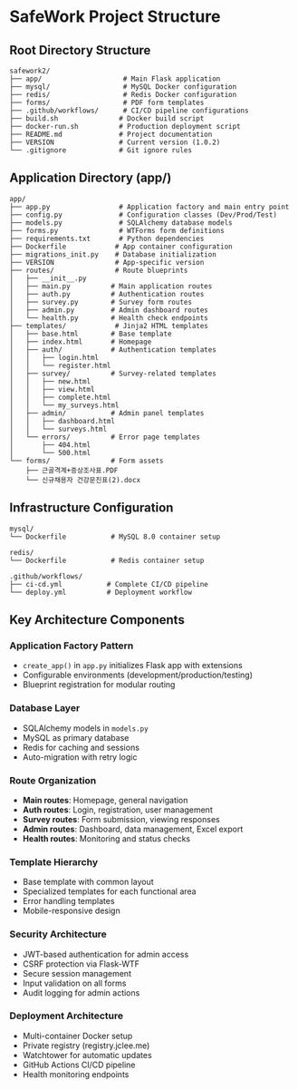 # SafeWork Project Structure

## Root Directory Structure
```
safework2/
├── app/                    # Main Flask application
├── mysql/                  # MySQL Docker configuration
├── redis/                  # Redis Docker configuration
├── forms/                  # PDF form templates
├── .github/workflows/      # CI/CD pipeline configurations
├── build.sh               # Docker build script
├── docker-run.sh          # Production deployment script
├── README.md              # Project documentation
├── VERSION                # Current version (1.0.2)
└── .gitignore             # Git ignore rules
```

## Application Directory (app/)
```
app/
├── app.py                 # Application factory and main entry point
├── config.py              # Configuration classes (Dev/Prod/Test)
├── models.py              # SQLAlchemy database models
├── forms.py               # WTForms form definitions
├── requirements.txt       # Python dependencies
├── Dockerfile            # App container configuration
├── migrations_init.py    # Database initialization
├── VERSION               # App-specific version
├── routes/               # Route blueprints
│   ├── __init__.py
│   ├── main.py          # Main application routes
│   ├── auth.py          # Authentication routes
│   ├── survey.py        # Survey form routes
│   ├── admin.py         # Admin dashboard routes
│   └── health.py        # Health check endpoints
├── templates/            # Jinja2 HTML templates
│   ├── base.html        # Base template
│   ├── index.html       # Homepage
│   ├── auth/            # Authentication templates
│   │   ├── login.html
│   │   └── register.html
│   ├── survey/          # Survey-related templates
│   │   ├── new.html
│   │   ├── view.html
│   │   ├── complete.html
│   │   └── my_surveys.html
│   ├── admin/           # Admin panel templates
│   │   ├── dashboard.html
│   │   └── surveys.html
│   └── errors/          # Error page templates
│       ├── 404.html
│       └── 500.html
└── forms/               # Form assets
    ├── 근골격계+증상조사표.PDF
    └── 신규채용자 건강문진표(2).docx
```

## Infrastructure Configuration
```
mysql/
└── Dockerfile           # MySQL 8.0 container setup

redis/
└── Dockerfile           # Redis container setup

.github/workflows/
├── ci-cd.yml           # Complete CI/CD pipeline
└── deploy.yml          # Deployment workflow
```

## Key Architecture Components

### Application Factory Pattern
- `create_app()` in `app.py` initializes Flask app with extensions
- Configurable environments (development/production/testing)
- Blueprint registration for modular routing

### Database Layer
- SQLAlchemy models in `models.py`
- MySQL as primary database
- Redis for caching and sessions
- Auto-migration with retry logic

### Route Organization
- **Main routes**: Homepage, general navigation
- **Auth routes**: Login, registration, user management
- **Survey routes**: Form submission, viewing responses
- **Admin routes**: Dashboard, data management, Excel export
- **Health routes**: Monitoring and status checks

### Template Hierarchy
- Base template with common layout
- Specialized templates for each functional area
- Error handling templates
- Mobile-responsive design

### Security Architecture
- JWT-based authentication for admin access
- CSRF protection via Flask-WTF
- Secure session management
- Input validation on all forms
- Audit logging for admin actions

### Deployment Architecture
- Multi-container Docker setup
- Private registry (registry.jclee.me)
- Watchtower for automatic updates
- GitHub Actions CI/CD pipeline
- Health monitoring endpoints